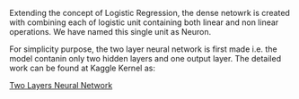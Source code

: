 Extending the concept of Logistic Regression, the dense netowrk is created with combining each of logistic unit containing 
both linear and non linear operations. We have named this single unit as Neuron. 

For simplicity purpose, the two layer neural network is first made i.e. the model contanin only two hidden layers and one output layer. 
The detailed work can be found at Kaggle Kernel as:

[Two Layers Neural Network](https://www.kaggle.com/hamzafar/two-layers-neural-network)
